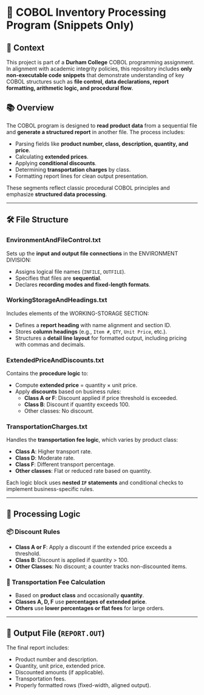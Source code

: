 
# 📄 COBOL Inventory Processing Program (Snippets Only)

## 🏫 Context

This project is part of a **Durham College** COBOL programming assignment. In alignment with academic integrity policies, this repository includes **only non-executable code snippets** that demonstrate understanding of key COBOL structures such as **file control, data declarations, report formatting, arithmetic logic, and procedural flow**.

## 📚 Overview

The COBOL program is designed to **read product data** from a sequential file and **generate a structured report** in another file. The process includes:
- Parsing fields like **product number, class, description, quantity, and price**.
- Calculating **extended prices**.
- Applying **conditional discounts**.
- Determining **transportation charges** by class.
- Formatting report lines for clean output presentation.

These segments reflect classic procedural COBOL principles and emphasize **structured data processing**.

---

## 🛠 File Structure

### **EnvironmentAndFileControl.txt**
Sets up the **input and output file connections** in the ENVIRONMENT DIVISION:
- Assigns logical file names (`INFILE`, `OUTFILE`).
- Specifies that files are **sequential**.
- Declares **recording modes and fixed-length formats**.

### **WorkingStorageAndHeadings.txt**
Includes elements of the WORKING-STORAGE SECTION:
- Defines a **report heading** with name alignment and section ID.
- Stores **column headings** (e.g., `Item #`, `QTY`, `Unit Price`, etc.).
- Structures a **detail line layout** for formatted output, including pricing with commas and decimals.

### **ExtendedPriceAndDiscounts.txt**
Contains the **procedure logic** to:
- Compute **extended price** = quantity × unit price.
- Apply **discounts** based on business rules:
  - **Class A or F**: Discount applied if price threshold is exceeded.
  - **Class B**: Discount if quantity exceeds 100.
  - Other classes: No discount.

### **TransportationCharges.txt**
Handles the **transportation fee logic**, which varies by product class:
- **Class A**: Higher transport rate.
- **Class D**: Moderate rate.
- **Class F**: Different transport percentage.
- **Other classes**: Flat or reduced rate based on quantity.

Each logic block uses **nested `IF` statements** and conditional checks to implement business-specific rules.

---

## 🧮 Processing Logic

### 📦 Discount Rules
- **Class A or F**: Apply a discount if the extended price exceeds a threshold.
- **Class B**: Discount is applied if quantity > 100.
- **Other Classes**: No discount; a counter tracks non-discounted items.

### 🚚 Transportation Fee Calculation
- Based on **product class** and occasionally **quantity**.
- **Classes A, D, F** use **percentages of extended price**.
- **Others** use **lower percentages or flat fees** for large orders.

---

## 📁 Output File (`REPORT.OUT`)
The final report includes:
- Product number and description.
- Quantity, unit price, extended price.
- Discounted amounts (if applicable).
- Transportation fees.
- Properly formatted rows (fixed-width, aligned output).
